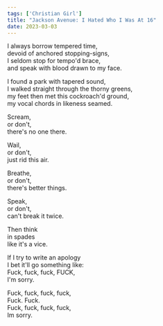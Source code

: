 ```yaml
---
tags: ['Christian Girl']
title: "Jackson Avenue: I Hated Who I Was At 16"
date: 2023-03-03
---
```


I always borrow tempered time,  
devoid of anchored stopping-signs,  
I seldom stop for tempo'd brace,  
and speak with blood drawn to my face.

I found a park with tapered sound,  
I walked straight through the thorny greens,  
my feet then met this cockroach'd ground,  
my vocal chords in likeness seamed.

Scream,  
or don't,  
there's no one there.

Wail,  
or don't,  
just rid this air.

Breathe,  
or don't,  
there's better things.

Speak,  
or don't,  
can't break it twice.

Then think  
in spades  
like it's a vice.

If I try to write an apology  
I bet it'll go something like:  
Fuck, fuck, fuck, FUCK,  
I'm sorry.

Fuck, fuck, fuck, fuck,  
Fuck. Fuck.  
Fuck, fuck, fuck, fuck,  
Im sorry.
